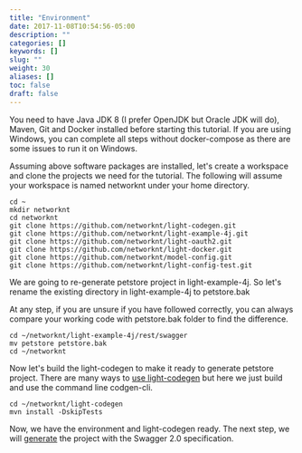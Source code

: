 ```yaml
---
title: "Environment"
date: 2017-11-08T10:54:56-05:00
description: ""
categories: []
keywords: []
slug: ""
weight: 30
aliases: []
toc: false
draft: false
---
```


You need to have Java JDK 8 (I prefer OpenJDK but Oracle JDK will do), Maven, Git and 
Docker installed before starting this tutorial. If you are using Windows, you can 
complete all steps without docker-compose as there are some issues to run it on
Windows. 
 
Assuming above software packages are installed, let's create a workspace and clone the 
projects we need for the tutorial. The following will assume your workspace is named
networknt under your home directory. 

```
cd ~
mkdir networknt
cd networknt
git clone https://github.com/networknt/light-codegen.git
git clone https://github.com/networknt/light-example-4j.git
git clone https://github.com/networknt/light-oauth2.git
git clone https://github.com/networknt/light-docker.git
git clone https://github.com/networknt/model-config.git
git clone https://github.com/networknt/light-config-test.git
```

We are going to re-generate petstore project in light-example-4j. So let's rename
the existing directory in light-example-4j to petstore.bak

At any step, if you are unsure if you have followed correctly, you can always compare
your working code with petstore.bak folder to find the difference.

```
cd ~/networknt/light-example-4j/rest/swagger
mv petstore petstore.bak
cd ~/networknt
```

Now let's build the light-codegen to make it ready to generate petstore project. There are
many ways to [use light-codegen][] but here we just build and use the command line codgen-cli.

```
cd ~/networknt/light-codegen
mvn install -DskipTests
```

Now, we have the environment and light-codegen ready. The next step, we will [generate][] the
project with the Swagger 2.0 specification. 

[generate]: /tutorial/rest/swagger/petstore/generate/
[use light-codegen]: /tutorial/generator/
